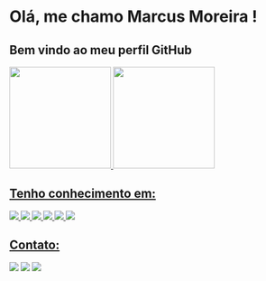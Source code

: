 # Olá, me chamo Marcus Moreira ! 
## Bem vindo ao meu perfil GitHub 

<div>
<a href="https://github.com/MarcusVBMoreira">
<img loading="lazy" height="180em" src="https://github-readme-stats.vercel.app/api/top-langs/?username=MarcusVBMoreira&layout=compact&langs_count=7&theme=dracula"/>
<img loading="lazy" height="180em" src="https://github-readme-stats.vercel.app/api?username=MarcusVBMoreira&show_icons=true&theme=dracula&include_all_commits=true&count_private=true"/>
</div>

## Tenho conhecimento em:
<div>
  <img loading="lazy" src="https://cdn.jsdelivr.net/gh/devicons/devicon/icons/html5/html5-original-wordmark.svg" />
  <img loading="lazy" src="https://cdn.jsdelivr.net/gh/devicons/devicon/icons/css3/css3-original-wordmark.svg" />
  <img loading="lazy" src="https://cdn.jsdelivr.net/gh/devicons/devicon/icons/javascript/javascript-original.svg" />
  <img loading="lazy" src="https://cdn.jsdelivr.net/gh/devicons/devicon/icons/bootstrap/bootstrap-original-wordmark.svg" />
  <img loading="lazy" src="https://cdn.jsdelivr.net/gh/devicons/devicon/icons/photoshop/photoshop-plain.svg" />
  <img loading="lazy" src="https://cdn.jsdelivr.net/gh/devicons/devicon/icons/wordpress/wordpress-original.svg" />
</div>


## Contato:
<div>
  <a href="https://www.instagram.com/marcus__vb/" target="_blank"><img loading="lazy" src="https://img.shields.io/badge/-Instagram-%23E4405F?style=for-the-badge&logo=instagram&logoColor=white" target="_blank"></a>
  <a href = "mailto:moreira.marcus.vb@gmail.com"><img loading="lazy" src="https://img.shields.io/badge/Gmail-D14836?style=for-the-badge&logo=gmail&logoColor=white" target="_blank"></a>
  <a href="https://www.linkedin.com/in/marcusvbmoreira/" target="_blank"><img loading="lazy" src="https://img.shields.io/badge/-LinkedIn-%230077B5?style=for-the-badge&logo=linkedin&logoColor=white" target="_blank"></a>
</div>
